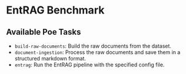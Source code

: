 # EntRAG Benchmark

## Available Poe Tasks

- `build-raw-documents`: Build the raw documents from the dataset.
- `document-ingestion`: Process the raw documents and save them in a structured markdown format.
- `entrag`: Run the EntRAG pipeline with the specified config file.